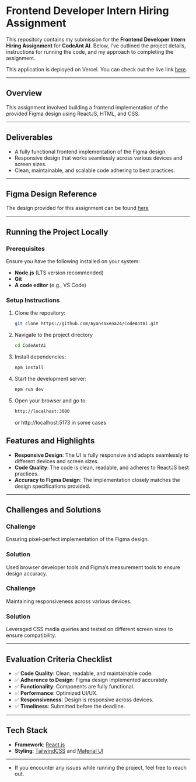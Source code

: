 # Frontend Developer Intern Hiring Assignment  

This repository contains my submission for the **Frontend Developer Intern Hiring Assignment** for **CodeAnt AI**. Below, I’ve outlined the project details, instructions for running the code, and my approach to completing the assignment.  

This application is deployed on Vercel. You can check out the live link [here](https://code-ant-ai-lime.vercel.app/).

---

## Overview   

This assignment involved building a frontend implementation of the provided Figma design using ReactJS, HTML, and CSS.  

---

## Deliverables  

- A fully functional frontend implementation of the Figma design.  
- Responsive design that works seamlessly across various devices and screen sizes.  
- Clean, maintainable, and scalable code adhering to best practices.  

---

## Figma Design Reference  

The design provided for this assignment can be found [here](https://www.figma.com/design/3j3bEI8nR1T1UwsfEBMbhi/Frontend-Developer-%3C%3E-CodeAnt?node-id=1-6996&t=KDe4DUZN8aYmBkgn-0)  

---

## Running the Project Locally  

### Prerequisites  
Ensure you have the following installed on your system:  
- **Node.js** (LTS version recommended)  
- **Git**  
- **A code editor** (e.g., VS Code)  

### Setup Instructions  
1. Clone the repository:
     
   ```bash  
   git clone https://github.com/Ayansaxena24/CodeAntAi.git
   ```
   
3. Navigate to the project directory
   
   ```bash
   cd CodeAntAi
   ```
   
5. Install dependencies:
   
   ```bash
   npm install  
   ```
   
7. Start the development server:
   
   ```bash
   npm run dev
   ```
   
9. Open your browser and go to:
    
   ```bash
   http://localhost:3000  
   ```
   or http://localhost:5173 in some cases

## Features and Highlights  

- **Responsive Design**: The UI is fully responsive and adapts seamlessly to different devices and screen sizes.  
- **Code Quality**: The code is clean, readable, and adheres to ReactJS best practices.  
- **Accuracy to Figma Design**: The implementation closely matches the design specifications provided.  

---

## Challenges and Solutions  

### Challenge  
Ensuring pixel-perfect implementation of the Figma design.  

### Solution  
Used browser developer tools and Figma’s measurement tools to ensure design accuracy.  

### Challenge  
Maintaining responsiveness across various devices.  

### Solution  
Leveraged CSS media queries and tested on different screen sizes to ensure compatibility.  

---

## Evaluation Criteria Checklist  

- ✅ **Code Quality**: Clean, readable, and maintainable code.  
- ✅ **Adherence to Design**: Figma design implemented accurately.  
- ✅ **Functionality**: Components are fully functional.  
- ✅ **Performance**: Optimized UI/UX.  
- ✅ **Responsiveness**: Design is responsive across devices.  
- ✅ **Timeliness**: Submitted before the deadline.  

---

## **Tech Stack**

- **Framework**: [React.js](https://react.dev/)
- **Styling**: [TailwindCSS](https://tailwindcss.com/) and [Material UI](https://mui.com/)

---

- If you encounter any issues while running the project, feel free to reach out.  
